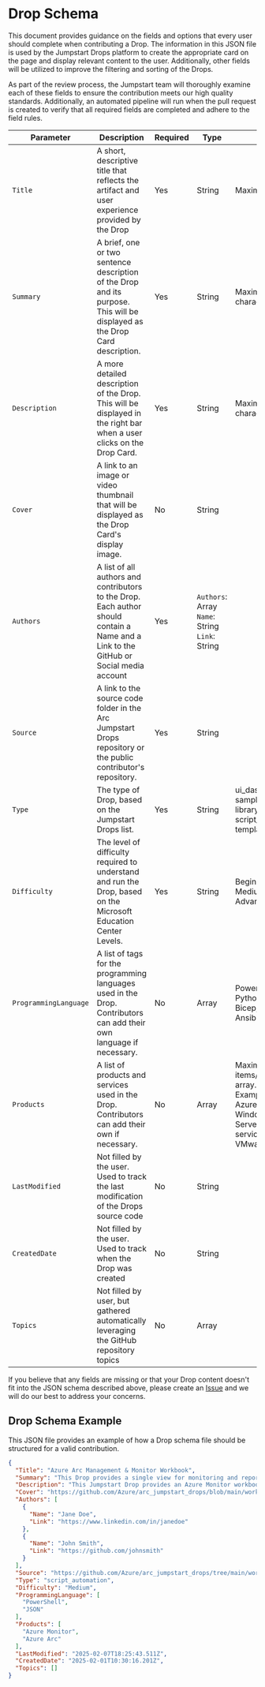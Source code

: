# Drop Schema
This document provides guidance on the fields and options that every user should complete when contributing a Drop. The information in this JSON file is used by the Jumpstart Drops platform to create the appropriate card on the page and display relevant content to the user. Additionally, other fields will be utilized to improve the filtering and sorting of the Drops.

As part of the review process, the Jumpstart team will thoroughly examine each of these fields to ensure the contribution meets our high quality standards. Additionally, an automated pipeline will run when the pull request is created to verify that all required fields are completed and adhere to the field rules.

| Parameter | Description | Required | Type | Options |
|---|---|---|---|---|
| `Title` | A short, descriptive title that reflects the artifact and user experience provided by the Drop | Yes | String | Maximum 50 characters |
| `Summary` | A brief, one or two sentence description of the Drop and its purpose. This will be displayed as the Drop Card description. | Yes | String | Maximum 250 characters |
| `Description` | A more detailed description of the Drop. This will be displayed in the right bar when a user clicks on the Drop Card. | Yes | String | Maximum 1000 characters |
| `Cover` | A link to an image or video thumbnail that will be displayed as the Drop Card's display image. | No | String |  |
| `Authors` | A list of all authors and contributors to the Drop. Each author should contain a Name and a Link to the GitHub or Social media account | Yes | `Authors`: Array<br>`Name`: String<br>`Link`: String |  |
| `Source` | A link to the source code folder in the Arc Jumpstart Drops repository or the public contributor's repository. | Yes | String |  |
| `Type` | The type of Drop, based on the Jumpstart Drops list. | Yes | String | ui_dashboard_workbook, sample_app, library_package, script_automation, template, tutorial_guide |
| `Difficulty` | The level of difficulty required to understand and run the Drop, based on the Microsoft Education Center Levels. | Yes | String | Beginner (L100), Medium (L200), Advanced (L300+) |
| `ProgrammingLanguage` | A list of tags for the programming languages used in the Drop. Contributors can add their own language if necessary. | No | Array | PowerShell, .NET/C#, Python, Go, Node, Bash, Bicep, Terraform, Ansible, Helm, Other |
| `Products` | A list of products and services used in the Drop. Contributors can add their own if necessary. | No | Array | Maximum 3 items/elements in the array.<br>Examples of Products: Azure Arc, AKS, Windows IoT, SQL Server, Arc-enabled service, App Services, VMware |
| `LastModified` | Not filled by the user. Used to track the last modification of the Drops source code | No | String |  |
| `CreatedDate` | Not filled by the user. Used to track when the Drop was created | No | String |  |
| `Topics` | Not filled by user, but gathered automatically leveraging the GitHub repository topics | No | Array |  |

If you believe that any fields are missing or that your Drop content doesn't fit into the JSON schema described above, please create an [Issue](./Issues) and we will do our best to address your concerns.

## Drop Schema Example 
This JSON file provides an example of how a Drop schema file should be structured for a valid contribution.

```json
{
  "Title": "Azure Arc Management & Monitor Workbook",
  "Summary": "This Drop provides a single view for monitoring and reporting on Arc resources using an Azure Monitor workbook offering consistency in managing different environments.",
  "Description": "This Jumpstart Drop provides an Azure Monitor workbook that is intended to provide a single pane of glass for monitoring and reporting on Arc resources. Using Azure's management and operations tools in hybrid, multi-cloud and edge deployments provides the consistency needed to manage each environment through a common set of governance and operations management practices. The Azure Monitor workbook acts as a flexible canvas for data analysis and visualization in the Azure portal, gathering information from several data sources and combining them into an integrated interactive experience.",
  "Cover": "https://github.com/Azure/arc_jumpstart_drops/blob/main/workbooks/arc_management_full/images/cover.jpg",
  "Authors": [
    {
      "Name": "Jane Doe",
      "Link": "https://www.linkedin.com/in/janedoe"
    },
    {
      "Name": "John Smith",
      "Link": "https://github.com/johnsmith"
    }
  ],
  "Source": "https://github.com/Azure/arc_jumpstart_drops/tree/main/workbooks/arc_management_full",
  "Type": "script_automation",
  "Difficulty": "Medium",
  "ProgrammingLanguage": [
    "PowerShell",
    "JSON"
  ],
  "Products": [
    "Azure Monitor",
    "Azure Arc"
  ],
  "LastModified": "2025-02-07T18:25:43.511Z",
  "CreatedDate": "2025-02-01T10:30:16.201Z",
  "Topics": []
}
```
